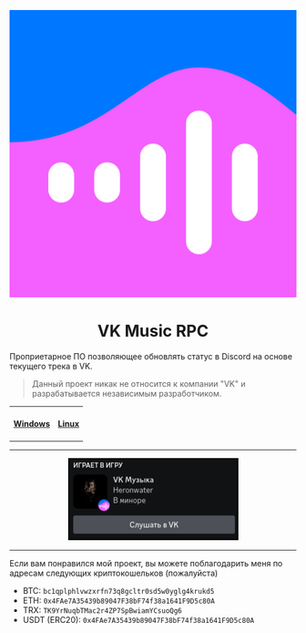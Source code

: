 <p align="center">
  <img width="512" alt="VK Музыка" src="assets/icon.png">
  <h1 align="center">VK Music RPC</h1>
  <p>Проприетарное ПО позволяющее обновлять статус в Discord на основе текущего трека в VK.</p>
  <blockquote>
    <p>Данный проект никак не относится к компании "VK" и разрабатывается независимым разработчиком.</p>
  </blockquote>
  <table align="center">
        <tr>
            <td><h4><a href="">Windows</a></h3></td>
            <td><h4><a href="">Linux</a></h4></td>
        </tr>
    </table>
</p>

---

<div style="text-align: center;">
  <img src="assets/ds.png">
</div>

---
Если вам понравился мой проект, вы можете поблагодарить меня по адресам следующих криптокошельков (пожалуйста)
- BTC: `bc1qplphlvwzxrfn73q8gcltr0sd5w0yglg4krukd5`
- ETH: `0x4FAe7A35439b89047F38bF74f38a1641F9D5c80A`
- TRX: `TK9YrNuqbTMac2r4ZP7SpBwiamYCsuoQg6`
- USDT (ERC20): `0x4FAe7A35439b89047F38bF74f38a1641F9D5c80A`
